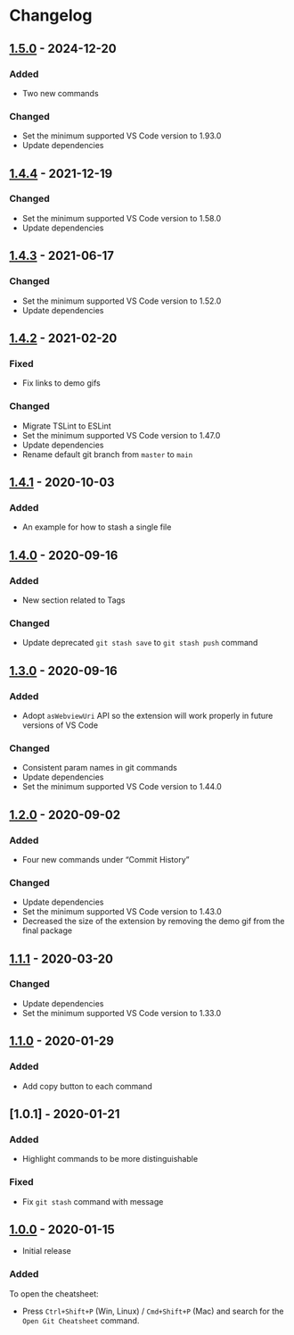 # Changelog

## [1.5.0](https://github.com/dzhavat/git-cheatsheet-inside-vs-code/compare/1.4.4...1.5.0) - 2024-12-20

### Added

- Two new commands

### Changed

- Set the minimum supported VS Code version to 1.93.0
- Update dependencies

## [1.4.4](https://github.com/dzhavat/git-cheatsheet-inside-vs-code/compare/1.4.3...1.4.4) - 2021-12-19

### Changed

- Set the minimum supported VS Code version to 1.58.0
- Update dependencies

## [1.4.3](https://github.com/dzhavat/git-cheatsheet-inside-vs-code/compare/1.4.2...1.4.3) - 2021-06-17

### Changed

- Set the minimum supported VS Code version to 1.52.0
- Update dependencies

## [1.4.2](https://github.com/dzhavat/git-cheatsheet-inside-vs-code/compare/1.4.1...1.4.2) - 2021-02-20

### Fixed

- Fix links to demo gifs

### Changed

- Migrate TSLint to ESLint
- Set the minimum supported VS Code version to 1.47.0
- Update dependencies
- Rename default git branch from `master` to `main`

## [1.4.1](https://github.com/dzhavat/git-cheatsheet-inside-vs-code/compare/1.4.0...1.4.1) - 2020-10-03

### Added

- An example for how to stash a single file

## [1.4.0](https://github.com/dzhavat/git-cheatsheet-inside-vs-code/compare/1.3.0...1.4.0) - 2020-09-16

### Added

- New section related to Tags

### Changed

- Update deprecated `git stash save` to `git stash push` command

## [1.3.0](https://github.com/dzhavat/git-cheatsheet-inside-vs-code/compare/1.2.0...1.3.0) - 2020-09-16

### Added

- Adopt `asWebviewUri` API so the extension will work properly in future versions of VS Code

### Changed

- Consistent param names in git commands
- Update dependencies
- Set the minimum supported VS Code version to 1.44.0

## [1.2.0](https://github.com/dzhavat/git-cheatsheet-inside-vs-code/compare/1.1.1...1.2.0) - 2020-09-02

### Added

- Four new commands under “Commit History”

### Changed

- Update dependencies
- Set the minimum supported VS Code version to 1.43.0
- Decreased the size of the extension by removing the demo gif from the final package

## [1.1.1](https://github.com/dzhavat/git-cheatsheet-inside-vs-code/compare/1.1.0...1.1.1) - 2020-03-20

### Changed

- Update dependencies
- Set the minimum supported VS Code version to 1.33.0

## [1.1.0](https://github.com/dzhavat/git-cheatsheet-inside-vs-code/compare/1.0.0...1.1.0) - 2020-01-29

### Added

- Add copy button to each command

## [1.0.1] - 2020-01-21

### Added

- Highlight commands to be more distinguishable

### Fixed

- Fix `git stash` command with message

## [1.0.0](https://github.com/dzhavat/git-cheatsheet-inside-vs-code/releases/tag/1.0.0) - 2020-01-15

- Initial release

### Added

To open the cheatsheet:

- Press `Ctrl+Shift+P` (Win, Linux) / `Cmd+Shift+P` (Mac) and search for the `Open Git Cheatsheet` command.
